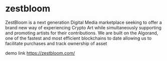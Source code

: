 # zestbloom
ZestBloom is a next generation Digital Media marketplace seeking to offer a brand new way of experiencing Crypto Art while simultaneously supporting and promoting artists for their contributions.
We are built on the Algorand, one of the fastest and most efficient blockchains to date allowing us to facilitate purchases and track ownership of asset

demo link https://zestbloom.com/
